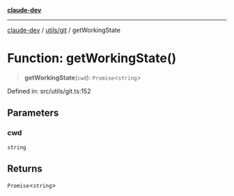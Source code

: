 [**claude-dev**](../../../README.md)

***

[claude-dev](../../../README.md) / [utils/git](../README.md) / getWorkingState

# Function: getWorkingState()

> **getWorkingState**(`cwd`): `Promise`\<`string`\>

Defined in: src/utils/git.ts:152

## Parameters

### cwd

`string`

## Returns

`Promise`\<`string`\>

